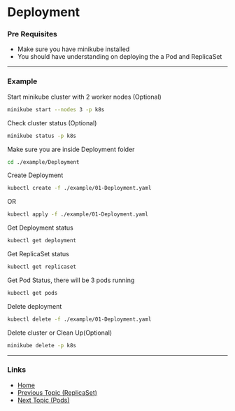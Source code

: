 # Deployment

### Pre Requisites
* Make sure you have minikube installed
* You should have understanding on deploying the a Pod and ReplicaSet

---
### Example
Start minikube cluster with 2 worker nodes (Optional) 
```bash
minikube start --nodes 3 -p k8s
```
Check cluster status (Optional) 
```bash
minikube status -p k8s
```
Make sure you are inside Deployment folder
```bash
cd ./example/Deployment
```
Create Deployment
```bash
kubectl create -f ./example/01-Deployment.yaml
```
OR
```bash
kubectl apply -f ./example/01-Deployment.yaml
```
Get Deployment status
```bash
kubectl get deployment
```
Get ReplicaSet status
```bash
kubectl get replicaset
```
Get Pod Status, there will be 3 pods running
```bash
kubectl get pods
```
Delete deployment
```bash
kubectl delete -f ./example/01-Deployment.yaml
```
Delete cluster or Clean Up(Optional) 
```bash
minikube delete -p k8s
```

---
### Links
* [Home](https://github.com/vimalmenon/k8s-learn)
* [Previous Topic (ReplicaSet)](https://github.com/vimalmenon/k8s-learn/tree/master/example/ReplicaSet)
* [Next Topic (Pods)](https://github.com/vimalmenon/k8s-learn/tree/master/example/Pods)
